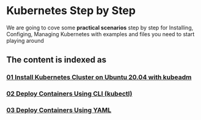 # Kubernetes Step by Step

We are going to cove some **practical scenarios** step by step for Installing, Configing, Managing Kubernetes with examples and files you need to start playing around

## The content is indexed as

### [01 Install Kubernetes Cluster on Ubuntu 20.04 with kubeadm](https://github.com/AmirDez/kubernetes-practical-scenarios/tree/master/01-Installing-Kuberadm-Ubuntu-20)

### [02 Deploy Containers Using CLI (kubectl)](https://github.com/AmirDez/kubernetes-practical-scenarios/tree/master/02-Deploy-Container-With-CLI)

### [03 Deploy Containers Using YAML](/03-Deploy-Containers-Using-YAML)
